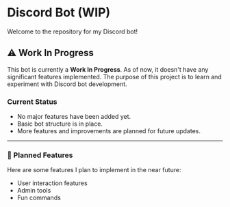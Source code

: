 # Discord Bot (WIP)

Welcome to the repository for my Discord bot!

## ⚠️ Work In Progress

This bot is currently a **Work In Progress**. As of now, it doesn't have any significant features implemented. The purpose of this project is to learn and experiment with Discord bot development.

### Current Status

- No major features have been added yet.
- Basic bot structure is in place.
- More features and improvements are planned for future updates.

---

### 🚧 Planned Features

Here are some features I plan to implement in the near future:

- User interaction features
- Admin tools
- Fun commands


